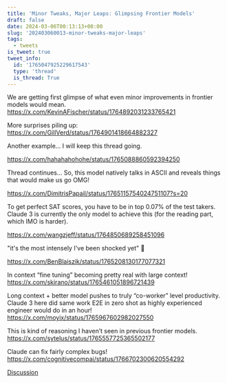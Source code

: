 ```yaml
---
title: 'Minor Tweaks, Major Leaps: Glimpsing Frontier Models'
draft: false
date: 2024-03-06T00:13:13+00:00
slug: '202403060013-minor-tweaks-major-leaps'
tags:
  - tweets
is_tweet: true
tweet_info:
  id: '1765047925229617543'
  type: 'thread'
  is_thread: True
---
```




We are getting first glimpse of what even minor improvements in frontier models would mean. <https://x.com/KevinAFischer/status/1764892031233765421>

More surprises piling up: <https://x.com/GillVerd/status/1764901418664882327>

Another example... I will keep this thread going.

<https://x.com/hahahahohohe/status/1765088860592394250>

Thread continues... So, this model natively talks in ASCII and reveals things that would make us go OMG!

<https://x.com/DimitrisPapail/status/1765115754024751107?s=20>

To get perfect SAT scores, you have to be in top 0.07% of the test takers. Claude 3 is currently the only model to achieve this (for the reading part, which IMO is harder).

<https://x.com/wangzjeff/status/1764850689258451096>

"it's the most intensely I've been shocked yet" 🤯

<https://x.com/BenBlaiszik/status/1765208130177077321>

In context “fine tuning” becoming pretty real with large context! <https://x.com/skirano/status/1765461051896721439>

Long context + better model pushes to truly “co-worker” level productivity. Claude 3 here did same work E2E in zero shot as highly experienced engineer would do in an hour! <https://x.com/moyix/status/1765967602982027550>

This is kind of reasoning I haven’t seen in previous frontier models. <https://x.com/sytelus/status/1765557725365502177>

Claude can fix fairly complex bugs! <https://x.com/cognitivecompai/status/1766702300620554292>

[Discussion](https://x.com/sytelus/status/1765047925229617543)
